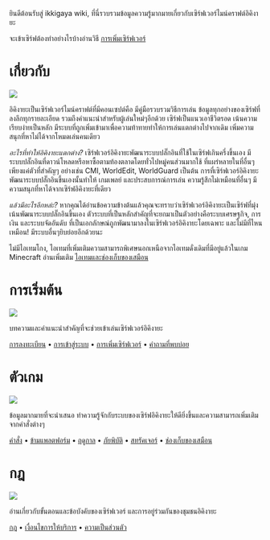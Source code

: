 ยินดีต้อนรับสู่ ikkigaya wiki, ที่นี่รวบรวมข้อมูลความรู้มากมายเกี่ยวกับเซิร์ฟเวอร์ไมน์คราฟต์อิคิงายะ

จะเข้าเซิร์ฟต้องทำอย่างไรบ้างอ่านวิธี [การเพิ่มเซิร์ฟเวอร์](/wiki/add-server) 

# เกี่ยวกับ
![](https://pbs.twimg.com/media/FeuQfJKWQAAKqca?format=jpg&name=large)

อิคิงายะเป็นเซิร์ฟเวอร์ไมน์คราฟต์ที่มีคอนเซปต์คือ มีคู่มือรวบรวมวิธีการเล่น ข้อมูลทุกอย่างของเซิร์ฟที่ลงลึกทุกรายละเอียด รวมถึงคำแนะนำสำหรับผู้เล่นใหม่ๆอีกด้วย เซิร์ฟเป็นแนวเอาชีวิตรอด เน้นความเรียบง่ายเป็นหลัก มีระบบที่ถูกเพิ่มเข้ามาเพื่อความท้าทายทำให้การเล่นแตกต่างไปจากเดิม เพิ่มความสนุกที่หาไม่ได้จากโหมดเล่นคนเดียว

*อะไรที่ทำให้อิคิงายะแตกต่าง?*
เซิร์ฟเวอร์อิคิงายะพัฒนาระบบปลั๊กอินที่ใช้ในเซิร์ฟเกินครึ่งขึ้นเอง มีระบบปลั๊กอินที่ดาวน์โหลดหรือหาซื้อตามท้องตลาดโดยทั่วไปหมู่คนส่วนมากใช้ ที่แผร่หลายในที่อื่นๆเพียงแค่ตัวที่สำคัญๆ อย่างเช่น CMI, WorldEdit, WorldGuard เป็นต้น
การที่เซิร์ฟเวอร์อิคิงายะพัฒนาระบบปลั๊กอินขึ้นเองนั้นทำให้ เกมเพลย์ และประสบการณ์การเล่น ความรู้สึกไม่เหมือนที่อื่นๆ มีความสนุกที่หาได้จากเซิร์ฟอิคิงายะที่เดียว

*แล้วมีอะไรอีกหล่ะ?*
หากคุณได้อ่านข้อความข้างต้นแล้วคุณจะทราบว่าเซิร์ฟเวอร์อิคิงายะเป็นเซิร์ฟที่มุ่งเน้นพัฒนาระบบปลั๊กอินขึ้นเอง ตัวระบบที่เป็นหลักสำคัญที่จะยกมาเป็นตัวอย่างคือระบบเศรษฐกิจ, การเงิน และระบบจัดอันดับ ที่เป็นเอกลักษณ์ถูกพัฒนามาลงในเซิร์ฟเวอร์อิคิงายะโดยเฉพาะ และไม่มีที่ไหนเหมือน! มีระบบอื่นๆยิบย่อยอีกด้วยนะ

ไม่มีไอเทมโกง, ไอเทมที่เพิ่มเติมความสามารถพิเศษนอกเหนือจากไอเทมดั่งเดิมที่มีอยู่แล้วในเกม Minecraft อ่านเพิ่มเติม [ไอเทมและช่องเก็บของเสมือน](/wiki/virtual-inventory)

# การเริ่มต้น
![](https://pbs.twimg.com/media/FYS86t2XoAAtJA6?format=jpg&name=medium)

บทความและคำแนะนำสำคัญที่จะช่วยเข้าเล่นเซิร์ฟเวอร์อิคิงายะ

[การลงทะเบียน](/wiki/register) • [การเข้าสู่ระบบ](/wiki/login) • [การเพิ่มเซิร์ฟเวอร์](/wiki/add-server) • [คำถามที่พบบ่อย](/wiki/faq)

# ตัวเกม
![](https://pbs.twimg.com/media/E9FObTQWYAYKgBv?format=jpg&name=large)

ข้อมูลมากมายที่จะนำเสนอ ทำความรู้จักกับระบบของเซิร์ฟอิคิงายะให้ดียิ่งขึ้นและความสามารถเพิ่มเติมจากคำสั่งต่างๆ

[คำสั่ง](/wiki/commands) • [ข้ามแพลตฟอร์ม](/wiki/cross-platform) • [ฤดูกาล](/wiki/seasons) • [ภัยพิบัติ](/wiki/disasters) • [สทรัคเจอร์](/wiki/structures) • [ช่องเก็บของเสมือน](/wiki/virtual-inventory)

# กฎ
![](https://pbs.twimg.com/media/FZLF6ExX0AYAltt?format=jpg&name=medium)

อ่านเกี่ยวกับขั้นตอนและข้อบังคับของเซิร์ฟเวอร์ และการอยู่ร่วมกันของชุมชนอิคิงายะ

[กฎ](/rules) • [เงื่อนไขการให้บริการ](/terms) • [ความเป็นส่วนตัว](/privacy)
